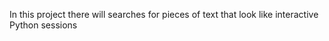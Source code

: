 In this project there will searches for  pieces of text that look 
like interactive Python sessions
